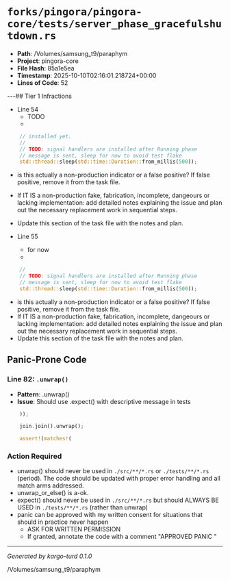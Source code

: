 # `forks/pingora/pingora-core/tests/server_phase_gracefulshutdown.rs`

- **Path**: /Volumes/samsung_t9/paraphym
- **Project**: pingora-core
- **File Hash**: 85a1e5ea  
- **Timestamp**: 2025-10-10T02:16:01.218724+00:00  
- **Lines of Code**: 52

---## Tier 1 Infractions 


- Line 54
  - TODO
  - 

```rust
    // installed yet.
    //
    // TODO: signal handlers are installed after Running phase
    // message is sent, sleep for now to avoid test flake
    std::thread::sleep(std::time::Duration::from_millis(500));
```

- is this actually a non-production indicator or a false positive? If false positive, remove it from the task file.
- If IT IS a non-production fake, fabrication, incomplete, dangeours or lacking implementation: add detailed notes explaining the issue and plan out the necessary replacement work in sequential steps. 
- Update this section of the task file with the notes and plan.


- Line 55
  - for now
  - 

```rust
    //
    // TODO: signal handlers are installed after Running phase
    // message is sent, sleep for now to avoid test flake
    std::thread::sleep(std::time::Duration::from_millis(500));

```

- is this actually a non-production indicator or a false positive? If false positive, remove it from the task file.
- If IT IS a non-production fake, fabrication, incomplete, dangeours or lacking implementation: add detailed notes explaining the issue and plan out the necessary replacement work in sequential steps. 
- Update this section of the task file with the notes and plan.

## Panic-Prone Code


### Line 82: `.unwrap()`

- **Pattern**: .unwrap()
- **Issue**: Should use .expect() with descriptive message in tests

```rust
    ));

    join.join().unwrap();

    assert!(matches!(
```

### Action Required

- unwrap() should never be used in `./src/**/*.rs` or `./tests/**/*.rs` (period). The code should be updated with proper error handling and all match arms addressed.
- unwrap_or_else() is a-ok. 
- expect() should never be used in `./src/**/*.rs` but should ALWAYS BE USED in `./tests/**/*.rs` (rather than unwrap)
- panic can be approved with my written consent for situations that should in practice never happen  
  - ASK FOR WRITTEN PERMISSION
  - If granted, annotate the code with a comment "APPROVED PANIC "

---

*Generated by kargo-turd 0.1.0*

/Volumes/samsung_t9/paraphym